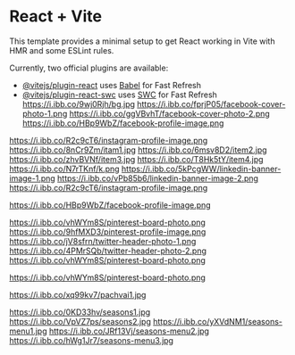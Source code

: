 # React + Vite

This template provides a minimal setup to get React working in Vite with HMR and some ESLint rules.

Currently, two official plugins are available:

- [@vitejs/plugin-react](https://github.com/vitejs/vite-plugin-react/blob/main/packages/plugin-react/README.md) uses [Babel](https://babeljs.io/) for Fast Refresh
- [@vitejs/plugin-react-swc](https://github.com/vitejs/vite-plugin-react-swc) uses [SWC](https://swc.rs/) for Fast Refresh
https://i.ibb.co/9wj0Rjh/bg.jpg
https://i.ibb.co/fprjP05/facebook-cover-photo-1.png
https://i.ibb.co/ggVBvhT/facebook-cover-photo-2.png
https://i.ibb.co/HBp9WbZ/facebook-profile-image.png


https://i.ibb.co/R2c9cT6/instagram-profile-image.png
https://i.ibb.co/8nCr9Zm/itam1.jpg
https://i.ibb.co/6msv8D2/item2.jpg
https://i.ibb.co/zhvBVNf/item3.jpg
https://i.ibb.co/T8Hk5tY/item4.jpg
https://i.ibb.co/N7rTKnf/k.png
https://i.ibb.co/5kPcgWW/linkedin-banner-image-1.png
https://i.ibb.co/vPb85b6/linkedin-banner-image-2.png
https://i.ibb.co/R2c9cT6/instagram-profile-image.png

https://i.ibb.co/HBp9WbZ/facebook-profile-image.png

https://i.ibb.co/vhWYm8S/pinterest-board-photo.png
https://i.ibb.co/9hfMXD3/pinterest-profile-image.png
https://i.ibb.co/jV8sfrn/twitter-header-photo-1.png
https://i.ibb.co/4PMrSQb/twitter-header-photo-2.png
https://i.ibb.co/vhWYm8S/pinterest-board-photo.png

https://i.ibb.co/vhWYm8S/pinterest-board-photo.png


https://i.ibb.co/xq99kv7/pachvai1.jpg


https://i.ibb.co/0KD33hv/seasons1.jpg
https://i.ibb.co/VpVZ7ps/seasons2.jpg
https://i.ibb.co/yXVdNM1/seasons-menu1.jpg
https://i.ibb.co/JRf13Vj/seasons-menu2.jpg
https://i.ibb.co/hWg1Jr7/seasons-menu3.jpg